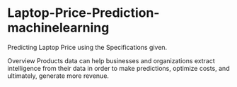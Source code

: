 # Laptop-Price-Prediction-machinelearning
Predicting Laptop Price using the Specifications given.

Overview
Products data can help businesses and organizations extract intelligence from their data in order to make predictions, optimize costs, and ultimately, generate more revenue.
